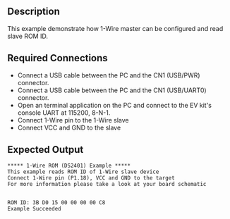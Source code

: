 ## Description

This example demonstrate how 1-Wire master can be configured and read slave ROM ID.

## Required Connections

-   Connect a USB cable between the PC and the CN1 (USB/PWR) connector.
-   Connect a USB cable between the PC and the CN1 (USB/UART0) connector.
-   Open an terminal application on the PC and connect to the EV kit's console UART at 115200, 8-N-1.
-   Connect 1-Wire pin to the 1-Wire slave
-   Connect VCC and GND to the slave

## Expected Output

```
***** 1-Wire ROM (DS2401) Example *****
This example reads ROM ID of 1-Wire slave device
Connect 1-Wire pin (P1.18), VCC and GND to the target
For more information please take a look at your board schematic


ROM ID: 3B D0 15 00 00 00 00 C8
Example Succeeded
```

